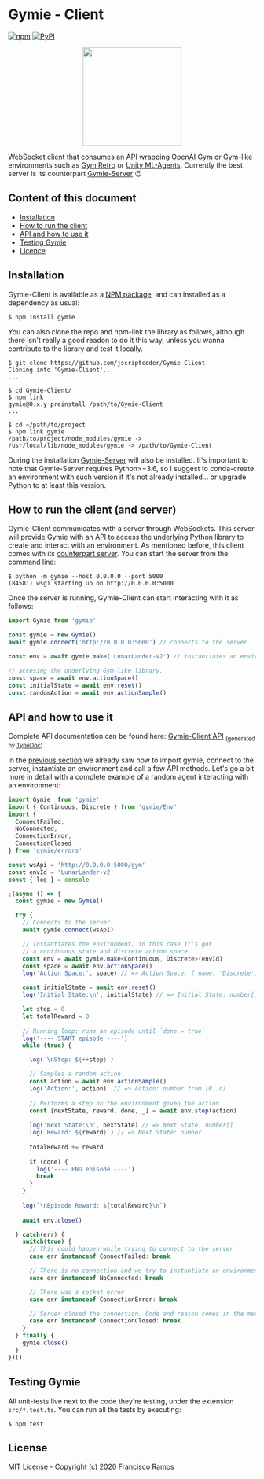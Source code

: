 # Gymie - Client

<a href="https://www.npmjs.com/package/gymie"><img alt="npm" src="https://img.shields.io/npm/v/gymie?label=NPM%20Package" /></a>
<a href="https://pypi.org/project/gymie/"><img alt="PyPI" src="https://img.shields.io/pypi/v/gymie?label=PyPI%3A%20Gymie%20Server" /></a>

<p align="center">
  <img src="https://raw.githubusercontent.com/jscriptcoder/Gymie-Client/master/images/gymie-client_logo.svg" width="200" />
</p>

WebSocket client that consumes an API wrapping <a href="https://github.com/openai/gym">OpenAI Gym</a> or Gym-like environments such as <a href="https://github.com/openai/retro">Gym Retro</a> or <a href="https://github.com/Unity-Technologies/ml-agents">Unity ML-Agents</a>. Currently the best server is its counterpart <a href="https://github.com/jscriptcoder/Gymie-Server">Gymie-Server</a> 😉
    
## Content of this document
- [Installation](#installation)
- [How to run the client](#how-to-run-the-client-and-server)
- [API and how to use it](#api-and-how-to-use-it)
- [Testing Gymie](#testing-gymie)
- [Licence](#license)

## Installation

Gymie-Client is available as a [NPM package](https://www.npmjs.com/package/gymie), and can installed as a dependency as usual:

```
$ npm install gymie
```

You can also clone the repo and npm-link the library as follows, although there isn't really a good readon to do it this way, unless you wanna contribute to the library and test it locally.

```
$ git clone https://github.com/jscriptcoder/Gymie-Client
Cloning into 'Gymie-Client'...
...

$ cd Gymie-Client/
$ npm link
gymie@0.x.y preinstall /path/to/Gymie-Client
...

$ cd ~/path/to/project
$ npm link gymie
/path/to/project/node_modules/gymie -> /usr/local/lib/node_modules/gymie -> /path/to/Gymie-Client
```

During the installation [Gymie-Server](https://pypi.org/project/gymie/) will also be installed. It's important to note that Gymie-Server requires Python>=3.6, so I suggest to conda-create an environment with such version if it's not already installed... or upgrade Python to at least this version.

## How to run the client (and server)

Gymie-Client communicates with a server through WebSockets. This server will provide Gymie with an API to access the underlying Python library to create and interact with an environment. As mentioned before, this client comes with its [counterpart server](https://github.com/jscriptcoder/Gymie-Server). You can start the server from the command line:

```
$ python -m gymie --host 0.0.0.0 --port 5000
(84581) wsgi starting up on http://0.0.0.0:5000
```

Once the server is running, Gymie-Client can start interacting with it as follows:

```ts
import Gymie from 'gymie'

const gymie = new Gymie()
await gymie.connect('http://0.0.0.0:5000') // connects to the server

const env = await gymie.make('LunarLander-v2') // instantiates an environment

// accesing the underlying Gym-like library.
const space = await env.actionSpace()
const initialState = await env.reset()
const randomAction = await env.actionSample()
```

## API and how to use it

Complete API documentation can be found here: [Gymie-Client API](https://jscriptcoder.github.io/Gymie-Client) <sub>(generated by [TypeDoc](http://typedoc.org/))</sub>

In the [previous section](#how-to-run-the-client-and-server) we already saw how to import gymie, connect to the server, instantiate an environment and call a few API methods. Let's go a bit more in detail with a complete example of a random agent interacting with an environment:

```ts
import Gymie  from 'gymie'
import { Continuous, Discrete } from 'gymie/Env'
import { 
  ConnectFailed, 
  NoConnected, 
  ConnectionError, 
  ConnectionClosed 
} from 'gymie/errors'

const wsApi = 'http://0.0.0.0:5000/gym'
const envId = 'LunarLander-v2'
const { log } = console

;(async () => {
  const gymie = new Gymie()

  try {
    // Connects to the server
    await gymie.connect(wsApi)

    // Instantiates the environment, in this case it's got
    // a continuous state and discrete action space.
    const env = await gymie.make<Continuous, Discrete>(envId)
    const space = await env.actionSpace()
    log('Action Space:', space) // => Action Space: { name: 'Discrete', n: number }

    const initialState = await env.reset()
    log('Initial State:\n', initialState) // => Initial State: number[]

    let step = 0
    let totalReward = 0
    
    // Running loop: runs an episode until `done = true`
    log('---- START episode ----')
    while (true) {

      log(`\nStep: ${++step}`)

      // Samples a random action
      const action = await env.actionSample()
      log('Action:', action)  // => Action: number from [0..n)
      
      // Performs a step on the environment given the action
      const [nextState, reward, done, _] = await env.step(action)
  
      log('Next State:\n', nextState) // => Next State: number[]
      log(`Reward: ${reward}`) // => Next State: number
  
      totalReward += reward
  
      if (done) {
        log('---- END episode ----')
        break
      }
    }
  
    log(`\nEpisode Reward: ${totalReward}\n`)
  
    await env.close()

  } catch(err) {
    switch(true) {
      // This could happen while trying to connect to the server
      case err instanceof ConnectFailed: break

      // There is no connection and we try to instantiate an environment    
      case err instanceof NoConnected: break

      // There was a socket error
      case err instanceof ConnectionError: break

      // Server closed the connection. Code and reason comes in the message
      case err instanceof ConnectionClosed: break
    }
  } finally {
    gymie.close()
  }
})()
```

## Testing Gymie

All unit-tests live next to the code they're testing, under the extension `src/*.test.ts`. You can run all the tests by executing:
```
$ npm test
```

## License

[MIT License](LICENSE) - Copyright (c) 2020 Francisco Ramos
